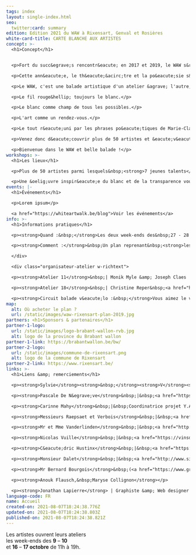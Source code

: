```yaml
---
tags: index
layout: single-index.html
seo:
  twitter:card: summary
edition: Edition 2021 du WAW à Rixensart, Genval et Rosières
white-card-title: CARTE BLANCHE AUX ARTISTES
concept: >-
  <h1>Concept</h1>


  <p>Fort du succ&egrave;s rencontr&eacute; en 2017 et 2019, le WAW s&rsquo;enrichit encore et toujours de nouveaux artistes pour sa troisi&egrave;me &eacute;dition.</p>

  <p>Cette ann&eacute;e, le th&eacute;&acirc;tre et la po&eacute;sie s&rsquo;invitent &eacute;galement dans notre parcours qui accueille les &eacute;l&egrave;ves de l&rsquo;Acad&eacute;mie des arts de la parole de Rixensart et met &agrave; l&rsquo;honneur la po&eacute;tesse belge Marie-Claire d'Orbaix (plus d&rsquo;info sur cette partie du parcours dans l&rsquo;onglet &laquo;&eacute;v&eacute;nements&raquo;).</p>

  <p>Le WAW, c'est une balade artistique d'un atelier &agrave; l'autre, d'un univers &agrave; l'autre, d'une vibration &agrave; l'autre.</p>

  <p>Le fil rouge&hellip; toujours le blanc.</p>

  <p>Le blanc comme champ de tous les possibles.</p>

  <p>L'art comme un rendez-vous.</p>

  <p>Le tout r&eacute;uni par les phrases po&eacute;tiques de Marie-Claire d&rsquo;Orbaix.</p>

  <p>Venez donc d&eacute;couvrir plus de 50 artistes et &eacute;v&eacute;nements r&eacute;partis sur 20 lieux de la commune de Rixensart, Genval et Rosi&egrave;res.</p>

  <p>Bienvenue dans le WAW et belle balade !</p>
workshops: >-
  <h1>Les lieux</h1>

  <p>Plus de 50 artistes parmi lesquels&nbsp;<strong>7 jeunes talents</strong>&nbsp;r&eacute;partis sur 22 lieux exposent leurs &oelig;uvres dans les entit&eacute;s de Genval, Rixensart et Rosi&egrave;res</p>

  <p>Une &oelig;uvre inspir&eacute;e du blanc et de la transparence vous y accueillera en guise de pr&eacute;lude &agrave; de multiples d&eacute;couvertes artistiques.</p>
events: |-
  <h1>Événements</h1>

  <p>Lorem ipsum</p>

  <a href="https://whiteartwalk.be/blog">Voir les événements</a>
info: >-
  <h1>Informations pratiques</h1>

  <p><strong>Quand :&nbsp;</strong>Les deux week-ends des&nbsp;27 - 28 avril&nbsp;et&nbsp;4 - 5 mai 2019&nbsp;de 11h &agrave; 19h&nbsp;</p>

  <p><strong>Comment :</strong>&nbsp;Un plan reprenant&nbsp;<strong>les diff&eacute;rents lieux</strong>&nbsp;sera disponible au prix de&nbsp;<strong>3&euro;</strong>&nbsp;dans les 2<strong>&nbsp;lieux</strong>&nbsp;suivants :</p>

  </div>

  <div class="organisateur-atelier w-richtext">

  <p><strong>Atelier 11</strong>&nbsp;| Monik Myle &amp; Joseph Claes |&nbsp;<a href="https://www.google.be/maps/place/Avenue+Gevaert+78,+1332+Rixensart/@50.7201125,4.4982201,17z/data=!3m1!4b1!4m5!3m4!1s0x47c3d72886df438b:0xbf82e9f82683f362!8m2!3d50.7201125!4d4.5004088?hl=fr"><strong>Genval</strong>&nbsp;- Avenue Gevaert 78</a></p>

  <p><strong>Atelier 18</strong>&nbsp;| Christine Reper&nbsp;<a href="https://www.google.be/maps/place/Rue+Jolie+18,+1331+Rixensart/@50.7299617,4.5395864,17z/data=!3m1!4b1!4m5!3m4!1s0x47c3d7a7227d9e47:0xea1ca3177b0c5ab!8m2!3d50.7299617!4d4.5417751?hl=fr"><strong>Rosi&egrave;res</strong>&nbsp;- Rue Jolie 18</a></p>

  <p><strong>Circuit balade v&eacute;lo :&nbsp;</strong>Vous aimez le v&eacute;lo et souhaiteriez relier les lieux d&rsquo;exposition en utilisant les chemins parall&egrave;les, un circuit balade v&eacute;lo est disponible avec le plan des ateliers sur demande.</p>
map:
  alt: Où acheter le plan ?
  url: /static/images/waw-rixensart-plan-2019.jpg
partners: <h1>Sponsors & partenaires</h1>
partner-1-logo:
  url: /static/images/logo-brabant-wallon-rvb.jpg
  alt: logo de la province du Brabant wallon
partner-1-link: https://brabantwallon.be/bw/
partner-2-logo:
  url: /static/images/commune-de-rixensart.png
  alt: logo de la commune de Rixensart
partner-2-link: https://www.rixensart.be/
links: >-
  <h1>Liens &amp; remerciements</h1>

  <p><strong>Sylvie</strong><strong>&nbsp;</strong><strong>V</strong><strong>an</strong><strong>&nbsp;</strong><strong>den</strong><strong>&nbsp;</strong><strong>Eynde-C</strong><strong>a</strong><strong>yphas</strong><strong>&nbsp;</strong>| &Eacute;chevine de la culture &agrave; Rixensart</p>

  <p><strong>Pascale De N&egrave;ve</strong>&nbsp;|&nbsp;<a href="https://www.passeusedemots.net/">Passeuse de mots</a></p>

  <p><strong>Carinne Mahy</strong>&nbsp;|&nbsp;Coordinatrice projet Y.A.P. (Young Artist Project) |&nbsp;Professeur d'arts &agrave; ARix</p>

  <p><strong>Messieurs Raepsaet et Verbois</strong>&nbsp;|&nbsp;<a href="http://users.skynet.be/musee-arc-rixensart/index.html">Tir &agrave; l&rsquo;Arc</a></p>

  <p><strong>Mr et Mme Vanderlinden</strong>&nbsp;|&nbsp;<a href="http://www.parival.be/home3.asp?ClubID=35&amp;LG=FR">Parival</a></p>

  <p><strong>Nicolas Vuille</strong>&nbsp;|&nbsp;<a href="https://vinsdegenval.wordpress.com/">Vins de Genval</a></p>

  <p><strong>C&eacute;dric Hustinx</strong>&nbsp;|&nbsp;<a href="https://labelcypres.wordpress.com/">Cypr&egrave;s Records</a></p>

  <p><strong>Monsieur Dalet</strong>&nbsp;|&nbsp;<a href="http://www.si-rixensart.be/">Syndicat d&rsquo;initiative Rixensart</a></p>

  <p><strong>Mr Bernard Bourgois</strong>&nbsp;(<a href="https://www.gracq.org/rixensart">Gracq</a>)</p>

  <p><strong>Anouk Flausch,&nbsp;Maryse Collignon</strong></p>

  <p><strong>Jonathan Lapierre</strong> | Graphiste &amp; Web designer | <a href="http://www.jonathanlapierre.be">www.jonathanlapierre.be</a>&nbsp;| <a href="https://www.creatsy.be">www.creatsy.be</a></p>
language-code: FR
name: Accueil
created-on: 2021-08-07T18:24:38.776Z
updated-on: 2021-08-07T18:24:38.803Z
published-on: 2021-08-07T18:24:38.821Z
---
```

Les artistes ouvrent leurs ateliers\
les week-ends des **9** – **10**\
et **16** – **17 octobre** de 11h à 19h.